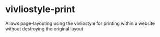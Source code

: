 # vivliostyle-print
Allows page-layouting using the vivliostyle for printing within a website without destroying the original layout
